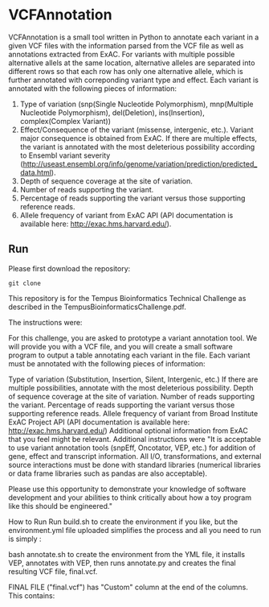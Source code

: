 # VCFAnnotation

VCFAnnotation is a small tool written in Python to annotate each variant in a given VCF files with the information 
parsed from the VCF file as well as annotations extracted from ExAC. For variants with multiple possible alternative 
allels at the same location, alternative alleles are separated into different rows so that each row has only one 
alternative allele, which is further annotated with correponding variant type and effect.
Each variant is annotated with the following pieces of information:
1. Type of variation (snp(Single Nucleotide Polymorphism), mnp(Multiple Nucleotide Polymorphism), del(Deletion), ins(Insertion), complex(Complex Variant))
2. Effect/Consequence of the variant (missense, intergenic, etc.). Variant major consequence is obtained from ExAC. If there are multiple effects, the variant is annotated with the most deleterious possibility according to Ensembl variant severity (http://useast.ensembl.org/info/genome/variation/prediction/predicted_data.html). 
3. Depth of sequence coverage at the site of variation.
4. Number of reads supporting the variant.
5. Percentage of reads supporting the variant versus those supporting reference reads.
6. Allele frequency of variant from ExAC API (API documentation is available here:
http://exac.hms.harvard.edu/).

## Run
Please first download the repository:
```
git clone 
```

This repository is for the Tempus Bioinformatics Technical Challenge as described in the TempusBioinformaticsChallenge.pdf.

The instructions were:

For this challenge, you are asked to prototype a variant annotation tool. We will provide you with a VCF file, and you will create a small software program to output a table annotating each variant in the file. Each variant must be annotated with the following pieces of information:

Type of variation (Substitution, Insertion, Silent, Intergenic, etc.) If there are multiple possibilities, annotate with the most deleterious possibility.
Depth of sequence coverage at the site of variation.
Number of reads supporting the variant.
Percentage of reads supporting the variant versus those supporting reference reads.
Allele frequency of variant from Broad Institute ExAC Project API (API documentation is available here: http://exac.hms.harvard.edu/)
Additional optional information from ExAC that you feel might be relevant.
Additional instructions were "It is acceptable to use variant annotation tools (snpEff, Oncotator, VEP, etc.) for addition of gene, effect and transcript information. All I/O, transformations, and external source interactions must be done with standard libraries (numerical libraries or data frame libraries such as pandas are also acceptable).

Please use this opportunity to demonstrate your knowledge of software development and your abilities to think critically about how a toy program like this should be engineered."

How to Run
Run build.sh to create the environment if you like, but the environment.yml file uploaded simplifies the process and all you need to run is simply :

bash annotate.sh
to create the environment from the YML file, it installs VEP, annotates with VEP, then runs annotate.py and creates the final resulting VCF file, final.vcf.

FINAL FILE ("final.vcf") has "Custom" column at the end of the columns. This contains:
